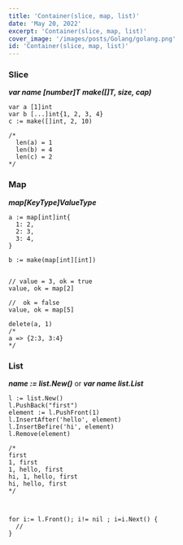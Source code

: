 ```yaml
---
title: 'Container(slice, map, list)'
date: 'May 20, 2022'
excerpt: 'Container(slice, map, list)'
cover_image: '/images/posts/Golang/golang.png'
id: 'Container(slice, map, list)'
---
```


### Slice 
***var name [number]T***
***make([]T, size, cap)***

```
var a [1]int
var b [...]int{1, 2, 3, 4}
c := make([]int, 2, 10)

/*
  len(a) = 1 
  len(b) = 4 
  len(c) = 2
*/
```

### Map 
***map[KeyType]ValueType***

```
a := map[int]int{
  1: 2,
  2: 3,
  3: 4,
}

b := make(map[int][int])


// value = 3, ok = true
value, ok = map[2]

//  ok = false
value, ok = map[5]

delete(a, 1)
/*
a => {2:3, 3:4}
*/
```

### List 

***name := list.New()*** or ***var name list.List***

```
l := list.New()
l.PushBack("first")
element := l.PushFront(1)
l.InsertAfter('hello', element)
l.InsertBefire('hi', element)
l.Remove(element)

/*
first
1, first 
1, hello, first 
hi, 1, hello, first 
hi, hello, first
*/



for i:= l.Front(); i!= nil ; i=i.Next() {
  // 
}

```


